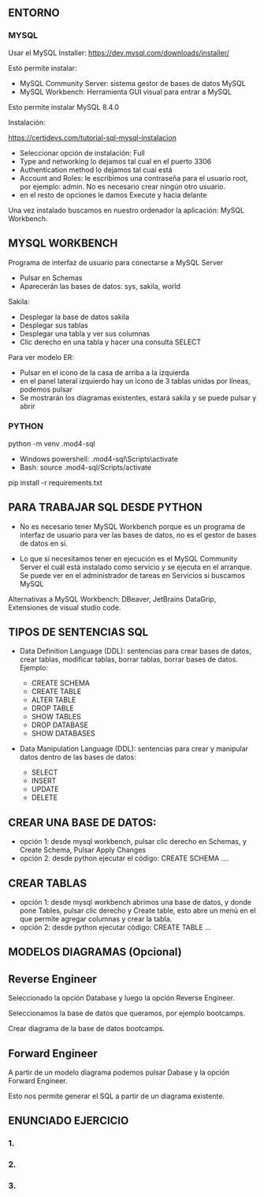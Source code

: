 
## ENTORNO

### MYSQL

Usar el MySQL Installer: https://dev.mysql.com/downloads/installer/

Esto permite instalar:

* MySQL Community Server: sistema gestor de bases de datos MySQL
* MySQL Workbench: Herramienta GUI visual para entrar a MySQL


Esto permite instalar MySQL 8.4.0

Instalación: 

https://certidevs.com/tutorial-sql-mysql-instalacion

* Seleccionar opción de instalación: Full
* Type and networking lo dejamos tal cual en el puerto 3306
* Authentication method lo dejamos tal cual está
* Account and Roles: le escribimos una contraseña para el usuario root, por ejemplo: admin. No es necesario crear ningún otro usuario.
* en el resto de opciones le damos Execute y hacia delante

Una vez instalado buscamos en nuestro ordenador la aplicación: MySQL Workbench.

## MYSQL WORKBENCH

Programa de interfaz de usuario para conectarse a MySQL Server

* Pulsar en Schemas
* Aparecerán las bases de datos: sys, sakila, world

Sakila:

* Desplegar la base de datos sakila
* Desplegar sus tablas
* Desplegar una tabla y ver sus columnas
* Clic derecho en una tabla y hacer una consulta SELECT

Para ver modelo ER: 

* Pulsar en el icono de la casa de arriba a la izquierda 
* en el panel lateral izquierdo hay un icono de 3 tablas unidas por líneas, podemos pulsar 
* Se mostrarán los diagramas existentes, estará sakila y se puede pulsar y abrir


### PYTHON

python -m venv .mod4-sql

* Windows powershell: .mod4-sql\Scripts\activate
* Bash: source .mod4-sql/Scripts/activate

pip install -r requirements.txt

## PARA TRABAJAR SQL DESDE PYTHON

* No es necesario tener MySQL Workbench porque es un programa de interfaz de usuario para ver las bases de datos, no es el gestor de bases de datos en sí.

* Lo que sí necesitamos tener en ejecución es el MySQL Community Server el cuál está instalado como servicio y se ejecuta en el arranque. Se puede ver en el administrador de tareas en Servicios si buscamos MySQL

Alternativas a MySQL Workbench: DBeaver, JetBrains DataGrip, Extensiones de visual studio code.


## TIPOS DE SENTENCIAS SQL

* Data Definition Language (DDL): sentencias para crear bases de datos, crear tablas, modificar tablas, borrar tablas, borrar bases de datos. Ejemplo:
    * CREATE SCHEMA
    * CREATE TABLE
    * ALTER TABLE
    * DROP TABLE
    * SHOW TABLES
    * DROP DATABASE
    * SHOW DATABASES

* Data Manipulation Language (DDL): sentencias para crear y manipular datos dentro de las bases de datos:
    * SELECT
    * INSERT
    * UPDATE
    * DELETE


## CREAR UNA BASE DE DATOS:

* opción 1: desde mysql workbench, pulsar clic derecho en Schemas, y Create Schema, Pulsar Apply Changes
* opción 2: desde python ejecutar el código: CREATE SCHEMA .... 

## CREAR TABLAS

* opción 1: desde mysql workbench abrimos una base de datos, y donde pone Tables, pulsar clic derecho y Create table, esto abre un menú en el que permite agregar columnas y crear la tabla.
* opción 2: desde python ejecutar código: CREATE TABLE ...


## MODELOS DIAGRAMAS (Opcional)

## Reverse Engineer

Seleccionado la opción Database  y luego la opción Reverse Engineer.

Seleccionamos la base de datos que queramos, por ejemplo bootcamps.

Crear diagrama de la base de datos bootcamps.

## Forward Engineer

A partir de un modelo diagrama podemos pulsar Dabase y la opción Forward Engineer.

Esto nos permite generar el SQL a partir de un diagrama existente.



## ENUNCIADO EJERCICIO 

### 1. 

### 2. 

### 3. 


